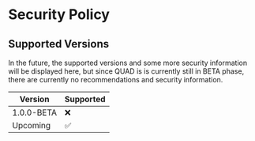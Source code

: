 # Security Policy

## Supported Versions

In the future, the supported versions and some more security information will be displayed here, but since QUAD is
is currently still in BETA phase, there are currently no recommendations and security information.

| Version | Supported          |
| ------- | ------------------ |
| 1.0.0-BETA   | :x: |
| Upcoming   | :white_check_mark: |
